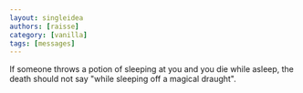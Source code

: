 ```yaml
---
layout: singleidea
authors: [raisse]
category: [vanilla]
tags: [messages]
---
```

If someone throws a potion of sleeping at you and you die while asleep, the death should not say "while sleeping off a magical draught".
